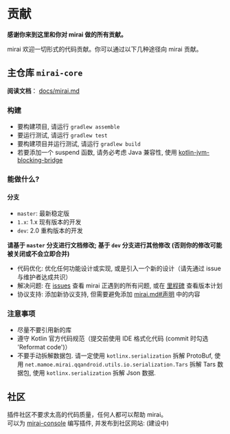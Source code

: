 # 贡献

**感谢你来到这里和你对 mirai 做的所有贡献。**

mirai 欢迎一切形式的代码贡献。你可以通过以下几种途径向 mirai 贡献。

## 主仓库 `mirai-core`

**阅读文档**： [docs/mirai.md](docs/mirai.md)

### 构建
- 要构建项目, 请运行 `gradlew assemble`
- 要运行测试, 请运行 `gradlew test`
- 要构建项目并运行测试, 请运行 `gradlew build`
- 若要添加一个 suspend 函数, 请务必考虑 Java 兼容性, 使用 [kotlin-jvm-blocking-bridge](https://github.com/mamoe/kotlin-jvm-blocking-bridge/blob/master/README-chs.md)

### 能做什么?

#### 分支

- `master`: 最新稳定版
- `1.x`: 1.x 现有版本的开发
- `dev`: 2.0 重构版本的开发

**请基于 `master` 分支进行文档修改; 基于 `dev` 分支进行其他修改 (否则你的修改可能被关闭或不会立即合并)**

- 代码优化: 优化任何功能设计或实现, 或是引入一个新的设计（请先通过 issue 与维护者达成共识）
- 解决问题: 在 [issues](https://github.com/mamoe/mirai/issues) 查看 mirai 正遇到的所有问题, 或在 [里程碑](https://github.com/mamoe/mirai/milestones) 查看版本计划
- 协议支持: 添加新协议支持, 但需要避免添加 [mirai.md#声明](docs/mirai.md#L9) 中的内容

### 注意事项
- 尽量不要引用新的库
- 遵守 Kotlin 官方代码规范（提交前使用 IDE 格式化代码 (commit 时勾选 'Reformat code')）
- 不要手动拆解数据包. 请一定使用 `kotlinx.serialization` 拆解 ProtoBuf, 使用 `net.mamoe.mirai.qqandroid.utils.io.serialization.Tars` 拆解 Tars 数据包, 使用 `kotlinx.serialization` 拆解 Json 数据.

## 社区

插件社区不要求太高的代码质量，任何人都可以帮助 mirai。  
可以为 [mirai-console](https://github.com/mamoe/mirai-console) 编写插件, 并发布到社区网站: (建设中)
